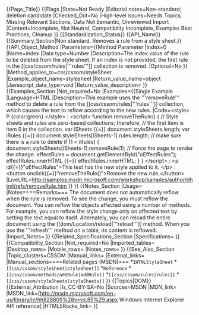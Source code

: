 {{Page_Title}}
{{Flags
|State=Not Ready
|Editorial notes=Non-standard; deletion candidate
|Checked_Out=No
|High-level issues=Needs Topics, Missing Relevant Sections, Data Not Semantic, Unreviewed Import
|Content=Incomplete, Not Neutral, Compatibility Incomplete, Examples Best Practices, Cleanup
}}
{{Standardization_Status}}
{{API_Name}}
{{Summary_Section|Non standard. Removes a rule from a style sheet.}}
{{API_Object_Method
|Parameters={{Method Parameter
|Index=0
|Name=index
|Data type=Number
|Description=The index value of the rule to be deleted from the style sheet. If an index is not provided, the first rule in the [[css/cssom/rules|'''rules''']] collection is removed.
|Optional=No
}}
|Method_applies_to=css/cssom/styleSheet
|Example_object_name=stylesheet
|Return_value_name=object
|Javascript_data_type=void
|Return_value_description=
}}
{{Examples_Section
|Not_required=No
|Examples={{Single Example
|Language=HTML
|Description=This example uses the '''removeRule''' method to delete a rule from the [[css/cssom/rules|'''rules''']] collection, which causes the text to reflow according to the new rules.
|Code=&lt;style&gt;
P {color:green}
&lt;/style&gt;
:
&lt;script&gt;
function removeTheRule() {
    // Style sheets and rules are zero-based collections; therefore,
    // the first item is item 0 in the collection.
    var iSheets {{=}} document.styleSheets.length;
    var iRules {{=}} document.styleSheets[iSheets-1].rules.length;
    // make sure there is a rule to delete
    if (1 &lt; iRules) {            
        document.styleSheets[iSheets-1].removeRule(1);
        // Force the page to render the change.
        effectRules = document.getElementById("oEffectRules");
        effectRules.innerHTML {{=}} effectRules.innerHTML;
	}
}
&lt;/script&gt;
:
&lt;p id{{=}}"oEffectRules"&gt;This text has the new style applied to it.
&lt;/p&gt;
:
&lt;button onclick{{=}}"removeTheRule()"&gt;Remove the new rule.&lt;/button&gt;
|LiveURL=http://samples.msdn.microsoft.com/workshop/samples/author/dhtml/refs/removeRule.htm
}}
}}
{{Notes_Section
|Usage=
|Notes====Remarks===
The document does not automatically reflow when the rule is removed. To see the change, you must reflow the document. You can reflow the objects affected using a number of methods. For example, you can reflow the style change only on affected text by setting the text equal to itself. Alternately, you can reload the entire document using the [[dom/Location/reload|'''reload''']] method. When you use the '''refresh''' method on a table, its content is reflowed.
|Import_Notes=
}}
{{Related_Specifications_Section
|Specifications=
}}
{{Compatibility_Section
|Not_required=No
|Imported_tables=
|Desktop_rows=
|Mobile_rows=
|Notes_rows=
}}
{{See_Also_Section
|Topic_clusters=CSSOM
|Manual_links=
|External_links=
|Manual_sections====Related pages (MSDN)===
*<code>IHTMLStyleSheet</code>
*<code>[[css/cssom/styleSheet|styleSheet]]</code>
*<code>Reference</code>
*<code>[[css/cssom/methods/addRule|addRule]]</code>
*<code>[[css/cssom/rules|rules]]</code>
*<code>[[css/cssom/styleSheets|styleSheets]]</code>
}}
{{Topics|DOM}}
{{External_Attribution
|Is_CC-BY-SA=No
|Sources=MSDN
|MDN_link=
|MSDN_link=[http://msdn.microsoft.com/en-us/library/ie/hh828809%28v=vs.85%29.aspx Windows Internet Explorer API reference]
|HTML5Rocks_link=
}}